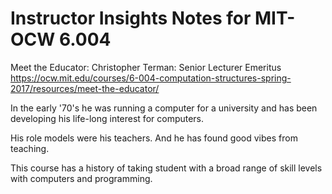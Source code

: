 # Instructor Insights Notes for MIT-OCW 6.004

Meet the Educator: Christopher Terman: Senior Lecturer Emeritus
https://ocw.mit.edu/courses/6-004-computation-structures-spring-2017/resources/meet-the-educator/

In the early '70's he was running a computer for a university and has
been developing his life-long interest for computers. 

His role models were his teachers. And he has found good vibes from teaching. 

This course has a history of taking student with a broad range of skill
levels with computers and programming.
